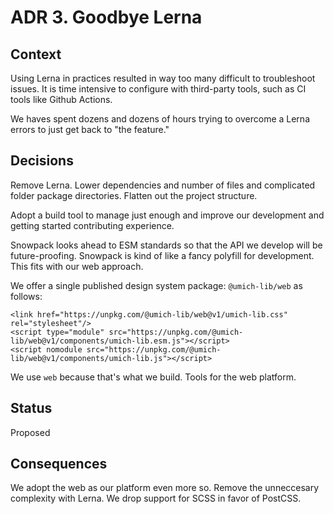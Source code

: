 # ADR 3. Goodbye Lerna

## Context

Using Lerna in practices resulted in way too many difficult to troubleshoot issues. It is time intensive to configure with third-party tools, such as CI tools like Github Actions.

We haves spent dozens and dozens of hours trying to overcome a Lerna errors to just get back to "the feature."

## Decisions

Remove Lerna. Lower dependencies and number of files and complicated folder package directories. Flatten out the project structure.

Adopt a build tool to manage just enough and improve our development and getting started contributing experience.

Snowpack looks ahead to ESM standards so that the API we develop will be future-proofing. Snowpack is kind of like a fancy polyfill for development. This fits with our web approach.

We offer a single published design system package: `@umich-lib/web` as follows:

```
<link href="https://unpkg.com/@umich-lib/web@v1/umich-lib.css" rel="stylesheet"/>
<script type="module" src="https://unpkg.com/@umich-lib/web@v1/components/umich-lib.esm.js"></script>
<script nomodule src="https://unpkg.com/@umich-lib/web@v1/components/umich-lib.js"></script>
```

We use `web` because that's what we build. Tools for the web platform.

## Status

Proposed

## Consequences

We adopt the web as our platform even more so. Remove the unneccesary complexity with Lerna. We drop support for SCSS in favor of PostCSS.
